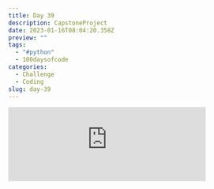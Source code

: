 ```yaml
---
title: Day 39
description: CapstoneProject
date: 2023-01-16T08:04:20.358Z
preview: ""
tags:
  - "#python"
  - 100daysofcode
categories:
  - Challenge
  - Coding
slug: day-39
---
```

<iframe src="https://mastodontech.de/@larnius/109701007653173734/embed" class="mastodon-embed" style="max-width: 100%; border: 0" width="400" allowfullscreen="allowfullscreen"></iframe><script src="https://mastodontech.de/embed.js" async="async"></script>
